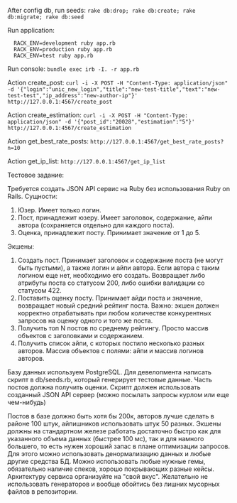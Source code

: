 After config db, run seeds:
  `rake db:drop; rake db:create; rake db:migrate; rake db:seed`


Run application:
```
  RACK_ENV=development ruby app.rb
  RACK_ENV=production ruby app.rb
  RACK_ENV=test ruby app.rb
```

Run console:
  `bundle exec irb -I. -r app.rb`


Action create_post:
  `curl -i -X POST -H "Content-Type: application/json" -d '{"login":"unic_new_login","title":"new-test-title","text":"new-test-test","ip_address":"new-author-ip"}' http://127.0.0.1:4567/create_post`


Action create_estimation:
  `curl -i -X POST -H "Content-Type: application/json" -d '{"post_id":"20028","estimation":"5"}' http://127.0.0.1:4567/create_estimation`


Action get_best_rate_posts:
  `http://127.0.0.1:4567/get_best_rate_posts?n=10`


Action get_ip_list:
  `http://127.0.0.1:4567/get_ip_list`



Тестовое задание:

Требуется создать JSON API сервис на Ruby без использования Ruby on Rails.
Сущности:

1. Юзер. Имеет только логин.
2. Пост, принадлежит юзеру. Имеет заголовок, содержание,
   айпи автора (сохраняется отдельно для каждого поста).
3. Оценка, принадлежит посту. Принимает значение от 1 до 5.

Экшены:
1. Создать пост. Принимает заголовок и содержание поста (не могут быть пустыми),
   а также логин и айпи автора. Если автора с таким логином еще нет, необходимо
   его создать. Возвращает либо атрибуты поста со статусом 200, либо ошибки
   валидации со статусом 422.
2. Поставить оценку посту. Принимает айди поста и значение, возвращает новый
   средний рейтинг поста. Важно: экшен должен корректно отрабатывать при любом
   количестве конкурентных запросов на оценку одного и того же поста.
3. Получить топ N постов по среднему рейтингу. Просто массив объектов с
   заголовками и содержанием.
4. Получить список айпи, с которых постило несколько разных авторов. Массив
   объектов с полями: айпи и массив логинов авторов.

Базу данных используем PostgreSQL. Для девелопмента написать скрипт в db/seeds.rb,
который генерирует тестовые данные. Часть постов должна получить оценки. Скрипт
должен использовать созданный JSON API сервер (можно посылать запросы курлом или еще чем-нибудь)

Постов в базе должно быть хотя бы 200к, авторов лучше сделать в районе 100 штук,
айпишников использовать штук 50 разных. Экшены должны на стандартном железе
работать достаточно быстро как для указанного объема данных (быстрее 100 мс),
так и для намного большего, то есть нужен хороший запас в плане оптимизации
запросов. Для этого можно использовать денормализацию данных и любые другие
средства БД. Можно использовать любые нужные гемы, обязательно наличие спеков,
хорошо покрывающих разные кейсы. Архитектуру сервиса организуйте на "свой вкус".
Желательно не использовать генераторов и вообще обойтись без лишних мусорных файлов в репозитории.
